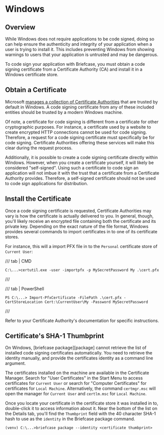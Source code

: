 # Windows

## Overview

While Windows does not require applications to be code signed, doing so
can help ensure the authenticity and integrity of your application when
a user is trying to install it. This includes preventing Windows from
showing warnings to users that your application is untrusted and may be
dangerous.

To code sign your application with Briefcase, you must obtain a code
signing certificate from a Certificate Authority (CA) and install it in
a Windows certificate store.

## Obtain a Certificate

Microsoft [manages a collection of Certificate
Authorities](https://learn.microsoft.com/en-us/security/trusted-root/release-notes)
that are trusted by default in Windows. A code signing certificate from
any of these included entities should be trusted by a modern Windows
machine.

Of note, a certificate for code signing is different from a certificate
for other cryptographic purposes. For instance, a certificate used by a
website to create encrypted HTTP connections cannot be used for code
signing. Therefore, a request for a code signing certificate must
specifically be for code signing. Certificate Authorities offering these
services will make this clear during the request process.

Additionally, it is possible to create a code signing certificate
directly within Windows. However, when you create a certificate
yourself, it will likely be considered "self-signed". Using such a
certificate to code sign an application will not imbue it with the trust
that a certificate from a Certificate Authority provides. Therefore, a
self-signed certificate should not be used to code sign applications for
distribution.

## Install the Certificate

Once a code signing certificate is requested, Certificate Authorities
may vary is how the certificate is actually delivered to you. In
general, though, you'll likely receive an encrypted file containing both
the certificate and its private key. Depending on the exact nature of
the file format, Windows provides several commands to import
certificates in to one of its certificate stores.

For instance, this will a import PFX file in to the `Personal`
certificate store of `Current User`:

/// tab | CMD

```doscon
C:\...>certutil.exe -user -importpfx -p MySecretPassword My .\cert.pfx
```

///

/// tab | PowerShell

```pwsh-session
PS C:\...> Import-PfxCertificate -FilePath .\cert.pfx -CertStoreLocation Cert:\CurrentUser\My -Password MySecretPassword
```

///

Refer to your Certificate Authority's documentation for specific
instructions.

## Certificate's SHA-1 Thumbprint

On Windows, [briefcase package][package] cannot retrieve the list of installed code signing
certificates automatically. You need to retrieve the identity manually,
and provide the certificates identity as a command line argument.

The certificates installed on the machine are available in the
Certificate Manager. Search for "User Certificates" in the Start Menu to
access certificates for `Current User` or search for "Computer
Certificates" for certificates for `Local Machine`. Alternatively, the
command `certmgr.msc` will open the manager for `Current User` and
`certlm.msc` for `Local Machine`.

Once you locate your certificate in the certificate store it was
installed in to, double-click it to access information about it. Near
the bottom of the list on the Details tab, you'll find the `Thumbprint`
field with the 40 character SHA-1 hash to use as the `identity` in the
Briefcase package command.

```doscon
(venv) C:\...>briefcase package --identity <certificate thumbprint>
```
